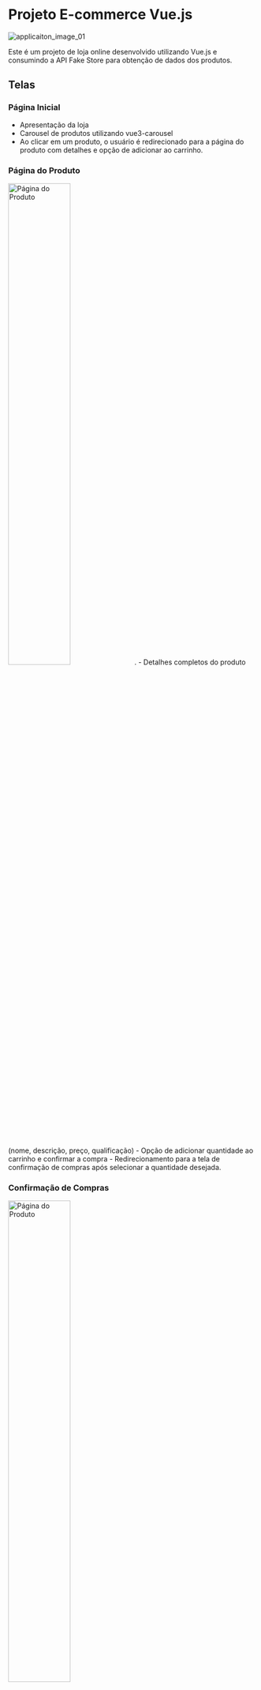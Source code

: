 # Projeto E-commerce Vue.js
![applicaiton_image_01](https://github.com/joaoSouza-js/store-dashbord-with-vue/assets/84108989/81505b92-7c9e-425e-aff7-96fb771e8811)


Este é um projeto de loja online desenvolvido utilizando Vue.js e consumindo a API Fake Store para obtenção de dados dos produtos.

## Telas

### Página Inicial
- Apresentação da loja
- Carousel de produtos utilizando vue3-carousel
- Ao clicar em um produto, o usuário é redirecionado para a página do produto com detalhes e opção de adicionar ao carrinho.

### Página do Produto
<img src="https://github.com/joaoSouza-js/store-dashbord-with-vue/assets/84108989/f9783e2e-f276-4887-9258-cc691e6e78d2" alt="Página do Produto" width="50%" height="50%" >
.
- Detalhes completos do produto (nome, descrição, preço, qualificação)
- Opção de adicionar quantidade ao carrinho e confirmar a compra
- Redirecionamento para a tela de confirmação de compras após selecionar a quantidade desejada.

### Confirmação de Compras

<img src="https://github.com/joaoSouza-js/store-dashbord-with-vue/assets/84108989/f1da38ba-f4fc-487f-ace3-1932b9b32e91" alt="Página do Produto" width="50%" height="50%" >

---
- Mostra todos os produtos do carrinho com informações de preço e nome
- Seção dedicada a informações adicionais como subtotal, desconto e frete
- Opção de excluir produtos do carrinho ou ajustar a quantidade
- Importação da tabela de produtos como PDF ou Excel

### Dashboard
<img src="https://github.com/joaoSouza-js/store-dashbord-with-vue/assets/84108989/b2518275-be56-4c5a-b2d2-d09363fcd553" alt="Página do Produto" width="50%" height="50%" >

---

- Gráfico de barras mostrando informações dos produtos mais vendidos
- Gráfico de pizza mostrando as categorias e quantidade de produtos
- Tabela com informações detalhadas dos produtos (preço, quantidade de vendas, avaliação, descrição)
- Opção de importar a tabela como PDF ou Excel

## Utilização da API Fake Store
Para exibir todas as informações dos produtos, foram necessárias algumas formatações e requisições adicionais à API. Para tornar a aplicação mais eficiente, foram utilizados conceitos assíncronos e concorrência de Promises com `Promise.all()`.

Claro, vou adicionar essas informações ao README do projeto:

## Roteamento e Estrutura SPA
Este projeto utiliza o Vue Router para gerenciar o roteamento entre as diferentes telas da aplicação. Sendo assim, a aplicação é uma SPA (Single Page Application), o que significa que apenas uma página HTML é carregada inicialmente e as demais telas são carregadas dinamicamente conforme a navegação do usuário, sem a necessidade de recarregar a página inteira.

## Estrutura MVVM
O padrão de arquitetura utilizado neste projeto é o MVVM (Model-View-ViewModel), onde:
- **Model**: Representa os dados e a lógica de negócios da aplicação.
- **View**: É a camada de apresentação responsável por exibir os dados ao usuário e capturar a interação do usuário.
- **ViewModel**: É responsável por intermediar a comunicação entre a View e o Model, fornecendo os dados necessários para a View e encaminhando as ações do usuário para o Model.

O Vue.js, por sua vez, é especialmente adequado para a implementação do padrão MVVM, facilitando a separação de preocupações e tornando o código mais organizado e fácil de dar manutenção.

Se precisar de mais alguma informação, estou à disposição para ajudar!

## Baseado em Template Figma
Este projeto foi baseado em um template existente do Figma, disponível [aqui](https://www.figma.com/file/LPPAPhvFM9vEHZ3rgmqgSV/E-commerce-Website-Template-(Freebie)-(Community)?type=design&node-id=0-1&mode=design&t=w5dLFDA2I40xDWGJ-0).

## Próximos Passos Possíveis
- Adicionar meta dados para melhorar o SEO
- Implementar server-side rendering
- Cachear requisições para melhorar o desempenho

## Hooks e Métodos Vue Utilizados
- `mounted`: Executado após a instância Vue ser montada
- `computed`: Propriedades computadas reativas
- `methods`: Métodos Vue para manipulação de dados e eventos

Agradeço por conferir este projeto e estou disponível para quaisquer dúvidas ou sugestões adicionais!

##  Configurações do projeto

```sh
npm install
```

### Compile and Hot-Reload for Development

```sh
npm run dev
```

### Compile and Minify for Production

```sh
npm run build
```

Certamente! Abaixo estão os comandos para iniciar o projeto nos principais gerenciadores de pacotes: npm, yarn e pnpm.

```sh
# Instalar dependências
npm install
```

ou

```sh
yarn install
```

ou

```sh
pnpm install
```

### Compilar e Atualizar Automaticamente para Desenvolvimento

```sh
npm run dev
```

ou

```sh
yarn dev
```

ou

```sh
pnpm dev
```

### Compilar e Minificar para Produção

```sh
npm run build
```

ou

```sh
yarn build
```

ou

```sh
pnpm build
```

Esses comandos irão iniciar o projeto e configurar o ambiente de desenvolvimento ou compilar o projeto para produção, conforme necessário.

Se precisar de mais alguma assistência, não hesite em perguntar!


